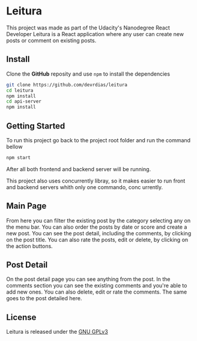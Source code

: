 # Leitura

This project was made as part of the Udacity's Nanodegree React Developer 
Leitura is a React application where any user can create new posts or comment on existing posts.

## Install

Clone the **GitHub** reposity and use `npm` to install the dependencies

```sh
git clone https://github.com/devrdias/leitura
cd leitura
npm install
cd api-server
npm install
```

## Getting Started

To run this project go back to the project root folder and run the command bellow

```sh
npm start
```

After all both frontend and backend server will be running.

This project also uses concurrently libray, so it makes easier to run front and backend servers whith only one commando, conc urrently.


## Main Page

From here you can filter the existing post by the category selecting any on the menu bar. You can also order the posts by date or score and create a new post.
You can see the post detail, including the comments, by clicking on the post title. You can also rate the posts, edit or delete, by clicking on the action buttons.

## Post Detail
 
On the post detail page you can see anything from the post. In the comments section you can see the existing comments and you're able to add new ones.
You can also delete, edit or rate the comments. The same goes to the post detailed here.

## License

Leitura is released under the [GNU GPLv3](https://www.gnu.org/licenses/gpl-3.0.txt)